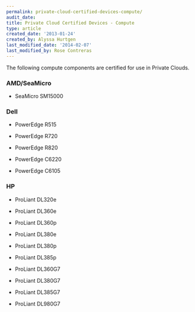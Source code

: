 ```yaml
---
permalink: private-cloud-certified-devices-compute/
audit_date:
title: Private Cloud Certified Devices - Compute
type: article
created_date: '2013-01-24'
created_by: Alyssa Hurtgen
last_modified_date: '2014-02-07'
last_modified_by: Rose Contreras
---
```


The following compute components are certified for use in Private
Clouds.

### AMD/SeaMicro

-   SeaMicro SM15000

### Dell

-   PowerEdge R515

-   PowerEdge R720

-   PowerEdge R820

-   PowerEdge C6220

-   PowerEdge C6105

### HP

-   ProLiant DL320e

-   ProLiant DL360e

-   ProLiant DL360p

-   ProLiant DL380e

-   ProLiant DL380p

-   ProLiant DL385p

-   ProLiant DL360G7

-   ProLiant DL380G7

-   ProLiant DL385G7

-   ProLiant DL980G7
